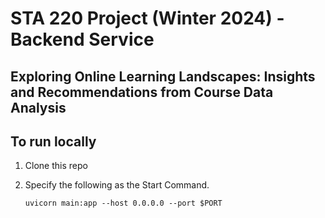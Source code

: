 # STA 220 Project (Winter 2024) - Backend Service
## Exploring Online Learning Landscapes: Insights and Recommendations from Course Data Analysis


## To run locally

1. Clone this repo
2. Specify the following as the Start Command.

    ```shell
    uvicorn main:app --host 0.0.0.0 --port $PORT
    ```
